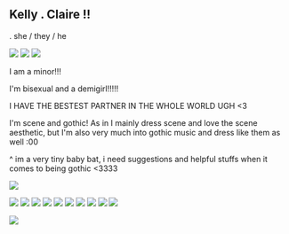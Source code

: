 ## Kelly . Claire !!
.  she / they / he

![](https://64.media.tumblr.com/76b9c642ff63bffac94b9666b3ff3ec7/21317507f7352712-e4/s250x400/312f0bf0947d57a8a1d78515a9e839b525674966.pnj) ![](https://64.media.tumblr.com/05709a5f0eb47da30aee563c462a7338/21317507f7352712-4b/s100x200/7324b9651fc5c546142d791c39ff5201c274891b.webp) ![](https://64.media.tumblr.com/07ff324b9ea760b872e7786a450c5a4f/0d9c08ed8003adc6-f1/s100x200/d00e6a608e80f959b40045166618c6d52680f1a4.gifv)

I am a minor!!!

I'm bisexual and a demigirl!!!!!

I HAVE THE BESTEST PARTNER IN THE WHOLE WORLD UGH <3

I'm scene and gothic! As in I mainly dress scene and love the scene aesthetic, but I'm also very much into gothic music and dress like them as well :00

^ im a very tiny baby bat, i need suggestions and helpful stuffs when it comes to being gothic <3333

![](https://64.media.tumblr.com/4b8eaa39b1dc97b6f5241b045b5ca9ec/0d9d6392a423e969-0c/s500x750/a79a060e378bce57436289dfda93f6239beb670b.gifv)

![](https://64.media.tumblr.com/20655ccf6cbe1ba67de4e5b604b26c05/2be3d7b7e3b8925d-0d/s100x200/190d42a4550e0c6030cc246e1bb69b97349c4dfe.gifv) ![](https://64.media.tumblr.com/ecd590b3666e5008448300fc03f130a6/2be3d7b7e3b8925d-b5/s250x400/29970ecd249ed0fa480eeda1fddfff215accca10.pnj) ![](https://64.media.tumblr.com/b094d34f01387d8ddfd30602a3d99f8f/2be3d7b7e3b8925d-65/s100x200/0fccb7b12c211e05c8a0fb6a4f8dc42ab9ee35f3.gifv) ![](https://64.media.tumblr.com/8bf6786d7ce614dd17f3c350d0fd7bd7/2be3d7b7e3b8925d-ea/s100x200/05570c493a0a475112cf63b6b4de1d91c25d098f.gifv) ![](https://64.media.tumblr.com/ec46fa3058e1a64c37e82d0f61c9ebea/2be3d7b7e3b8925d-54/s100x200/4d601bda031c059af83e8ca2635448350d231b97.pnj) ![](https://64.media.tumblr.com/191d0333ad0c1453c62df6389da2e800/f1413ef45abf2485-f6/s100x200/c7172184bae332c2e1628f38a8440e13edb3c2aa.pnj) ![](https://64.media.tumblr.com/cb2bd44416f96a181ff8594d2cee6eef/6f072ea04e7b6c72-15/s100x200/cdfda7c9c3bd9111a9960b562cdac6333c6be8b5.jpg) ![](https://64.media.tumblr.com/96e69a036b4c2e84a464fe9ad41ae495/6f072ea04e7b6c72-db/s100x200/2fc6d547fa9d516036636e8c3a2b57b88f892f0e.gifv) ![](https://64.media.tumblr.com/355668eb5fe9bd7c57523278fbb0798b/67e8e56a4c66369c-74/s100x200/b3c420b0b207b484d6479c3fff6e2837b9eebc5d.pnj) ![](https://64.media.tumblr.com/a9d6c3f510df629f63b5cf4331601bfb/67e8e56a4c66369c-65/s250x400/a64885e43374cb47ea7506d0ebfdef616770d787.gifv)

![](https://64.media.tumblr.com/efccb0fafcb7eb52cb761d68badc287a/fa93456f6f1ade5b-80/s640x960/13abba21a5ee205f3bf304e6aada3e27bf6bbfd8.gifv)
